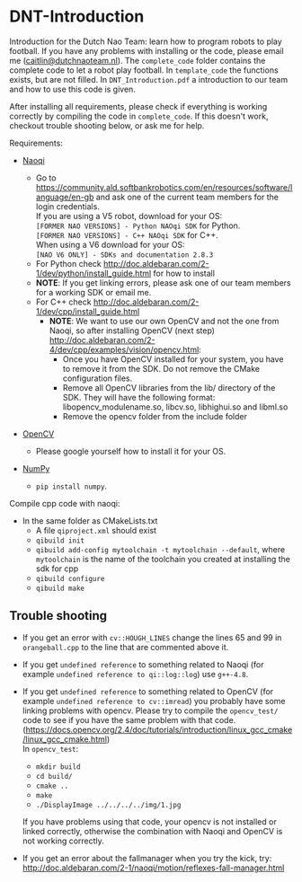 # DNT-Introduction
Introduction for the Dutch Nao Team: learn how to program robots to play football. If you have any problems with installing or the code, please email me (caitlin@dutchnaoteam.nl).
The `complete_code` folder contains the complete code to let a robot play football. In `template_code` the functions exists, but are not filled. In `DNT_Introduction.pdf` a introduction to our team and how to use this code is given.

After installing all requirements, please check if everything is working correctly by compiling the code in `complete_code`. If this doesn't work, checkout trouble shooting below, or ask me for help.


Requirements:

* [Naoqi](http://doc.aldebaran.com/index.html)
  - Go to https://community.ald.softbankrobotics.com/en/resources/software/language/en-gb and ask one of the current team members for the login credentials. </br>
If you are using a V5 robot, download for your OS: </br>
`[FORMER NAO VERSIONS] - Python NAOqi SDK` for Python. </br>
`[FORMER NAO VERSIONS] - C++ NAOqi SDK` for C++. </br>
When using a V6 download for your OS: </br>
`[NAO V6 ONLY] - SDKs and documentation 2.8.3`
  - For Python check http://doc.aldebaran.com/2-1/dev/python/install_guide.html for how to install
  - **NOTE**: If you get linking errors, please ask one of our team members for a working SDK or email me.
  - For C++ check http://doc.aldebaran.com/2-1/dev/cpp/install_guide.html
    - **NOTE**: We want to use our own OpenCV and not the one from Naoqi, so after installing OpenCV (next step) http://doc.aldebaran.com/2-4/dev/cpp/examples/vision/opencv.html:
      - Once you have OpenCV installed for your system, you have to remove it from the SDK. Do not remove the CMake configuration files.
      - Remove all OpenCV libraries from the lib/ directory of the SDK. They will have the following format: libopencv_modulename.so, libcv.so, libhighui.so and libml.so
      - Remove the opencv folder from the include folder

* [OpenCV](https://opencv.org/)
  - Please google yourself how to install it for your OS.

* [NumPy](http://www.numpy.org/)
  - `pip install numpy`.


Compile cpp code with naoqi:
  * In the same folder as CMakeLists.txt
    - A file `qiproject.xml` should exist
    - `qibuild init`
    - `qibuild add-config mytoolchain -t mytoolchain --default`, where `mytoolchain` is the name of the toolchain you created at installing the sdk for cpp
    - `qibuild configure`
    - `qibuild make`



<h2> Trouble shooting </h2>

* If you get an error with `cv::HOUGH_LINES` change the lines 65 and 99 in `orangeball.cpp` to the line that are commented above it.
* If you get `undefined reference` to something related to Naoqi (for example
  `undefined reference to qi::log::log`) use `g++-4.8`.
* If you get `undefined reference` to something related to OpenCV (for example
  `undefined reference to cv::imread`) you probably have some linking problems
  with opencv. Please try to compile the `opencv_test/` code to see if you have
  the same problem with that code. (https://docs.opencv.org/2.4/doc/tutorials/introduction/linux_gcc_cmake/linux_gcc_cmake.html) </br>
    In `opencv_test`:
    - `mkdir build`
    - `cd build/`
    - `cmake ..`
    - `make`
    - `./DisplayImage ../../../../img/1.jpg`

  If you have problems using that code, your opencv is not installed or linked
  correctly, otherwise the combination with Naoqi and OpenCV is not working correctly.
* If you get an error about the fallmanager when you try the kick, try: http://doc.aldebaran.com/2-1/naoqi/motion/reflexes-fall-manager.html
